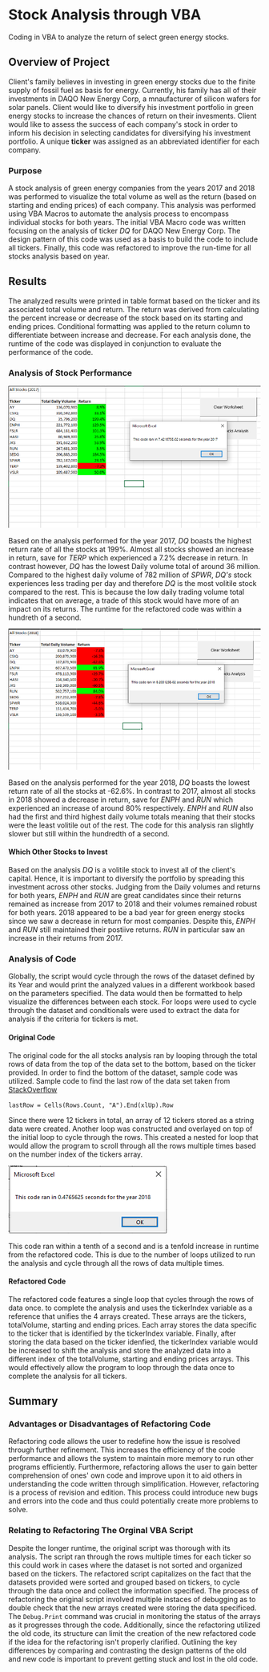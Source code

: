 # Stock Analysis through VBA

Coding in VBA to analyze the return of select green energy stocks. 

## Overview of Project

Client's family believes in investing in green energy stocks due to the finite supply of fossil fuel as basis for energy. Currently, his family has all of their investments in DAQO New Energy Corp, a mnaufacturer of silicon wafers for solar panels. Client would like to diversify his investment portfolio in green energy stocks to increase the chances of return on their invesments. Client would like to assess the success of each company's stock in order to inform his decision in selecting candidates for diversifying his investment portfolio. A unique **ticker** was assigned as an abbreviated identifier for each company. 

### Purpose

A stock analysis of green energy companies from the years 2017 and 2018 was performed to visualize the total volume as well as the return (based on starting and ending prices) of each company. This analysis was performed using VBA Macros to automate the analysis process to encompass individual stocks for both years. The initial VBA Macro code was written focusing on the analysis of ticker *DQ* for DAQO New Energy Corp. The design pattern of this code was used as a basis to build the code to include all tickers. Finally, this code was refactored to improve the run-time for all stocks analysis based on year.

## Results

The analyzed results were printed in table format based on the ticker and its associated total volume and return. The return was derived from calculating the percent increase or decrease of the stock based on its starting and ending prices. Conditional formatting was applied to the return column to differentiate between increase and decrease. For each analysis done, the runtime of the code was displayed in conjunction to evaluate the performance of the code. 

### Analysis of Stock Performance 

![Stock Analysis for Year 2017 And Runtime for Refactored AllStocksAnalysis Code](https://github.com/Fabalin/stock_analysis/blob/main/Resources/VBA_Challenge_2017.PNG)

Based on the analysis performed for the year 2017, *DQ* boasts the highest return rate of all the stocks at 199%. Almost all stocks showed an increase in return, save for *TERP* which experienced a 7.2% decrease in return. In contrast however, *DQ* has the lowest Daily volume total of around 36 million. Compared to the highest daily volume of 782 million of *SPWR*, *DQ's* stock experiences less trading per day and therefore *DQ* is the most volitile stock compared to the rest. This is because the low daily trading volume total indicates that on average, a trade of this stock would have more of an impact on its returns. The runtime for the refactored code was within a hundreth of a second.  

![Stock Analysis for Year 2018 And Runtime for Refactored AllStocksAnalysis Code](https://github.com/Fabalin/stock_analysis/blob/main/Resources/VBA_Challenge_2018.PNG)

Based on the analysis performed for the year 2018, *DQ* boasts the lowest return rate of all the stocks at -62.6%. In contrast to 2017, almost all stocks in 2018 showed a decrease in return, save for *ENPH* and *RUN* which experienced an increase of around 80% respectively. *ENPH* and *RUN* also had the first and third highest daily volume totals meaning that their stocks were the least volitile out of the rest. The code for this analysis ran slightly slower but still within the hundredth of a second.

#### Which Other Stocks to Invest

Based on the analysis *DQ* is a volitile stock to invest all of the client's capital. Hence, it is important to diversify the portfolio by spreading this investment across other stocks. Judging from the Daily volumes and returns for both years, *ENPH* and *RUN* are great candidates since their returns remained as increase from 2017 to 2018 and their volumes remained robust for both years. 2018 appeared to be a bad year for green energy stocks since we saw a decrease in return for most companies. Despite this, *ENPH* and *RUN* still maintained their postiive returns. *RUN* in particular saw an increase in their returns from 2017. 

### Analysis of Code 

Globally, the script would cycle through the rows of the dataset defined by its Year and would print the analyzed values in a different workbook based on the parameters specified. The data would then be formatted to help visualize the differences between each stock. For loops were used to cycle through the dataset and conditionals were used to extract the data for analysis if the criteria for tickers is met. 

#### Original Code

The original code for the all stocks analysis ran by looping through the total rows of data from the top of the data set to the bottom, based on the ticker provided. In order to find the bottom of the dataset, sample code was utilized. Sample code to find the last row of the data set taken from [StackOverflow](https://stackoverflow.com/questions/27784658/use-the-last-row-count-in-a-formula)
```
lastRow = Cells(Rows.Count, "A").End(xlUp).Row
```
Since there were 12 tickers in total, an array of 12 tickers stored as a string data were created. Another loop was constructed and overlayed on top of the initial loop to cycle through the rows. This created a nested for loop that would allow the program to scroll through all the rows multiple times based on the number index of the tickers array.  

![Runtime of Original AllStocksAnalysis Code](https://github.com/Fabalin/stock_analysis/blob/main/Resources/GreenstocksOGTime.PNG)

This code ran within a tenth of a second and is a tenfold increase in runtime from the refactored code. This is due to the number of loops utilized to run the analysis and cycle through all the rows of data multiple times. 

#### Refactored Code

The refactored code features a single loop that cycles through the rows of data once. to complete the analysis and uses the tickerIndex variable as a reference that unifies the 4 arrays created. These arrays are the tickers, totalVolume, starting and ending prices. Each array stores the data specific to the ticker that is identified by the tickerIndex variable. Finally, after storing the data based on the ticker idenfied, the tickerIndex variable would be increased to shift the analysis and store the analyzed data into a different index of the totalVolume, starting and ending prices arrays. This would effectively allow the program to loop through the data once to complete the analysis for all tickers. 

## Summary

### Advantages or Disadvantages of Refactoring Code

Refactoring code allows the user to redefine how the issue is resolved through further refinement. This increases the efficiency of the code performance and allows the system to maintain more memory to run other programs efficiently. Furthermore, refactoring allows the user to gain better comprehension of ones' own code and improve upon it to aid others in understanding the code written through simplification. However, refactoring is a process of revision and edition. This process could introduce new bugs and errors into the code and thus could potentially create more problems to solve. 

### Relating to Refactoring The Orginal VBA Script

Despite the longer runtime, the original script was thorough with its analysis. The script ran through the rows multiple times for each ticker so this could work in cases where the dataset is not sorted and organized based on the tickers. The refactored script capitalizes on the fact that the datasets provided were sorted and grouped based on tickers, to cycle through the data once and collect the information specified. The process of refactoring the original script involved multiple instaces of debugging as to double check that the new arrays created were storing the data specificed. The ```Debug.Print``` command was crucial in monitoring the status of the arrays as it progresses through the code. Additionally, since the refactoring utilized the old code, its structure can limit the creation of the new refactored code if the idea for the refactoring isn't properly clarified. Outlining the key differences by comparing and contrasting the design patterns of the old and new code is important to prevent getting stuck and lost in the old code. 

